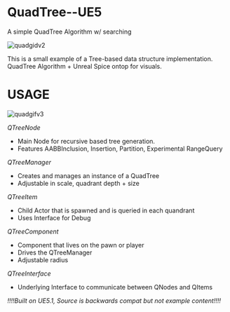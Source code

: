 # QuadTree--UE5
 A simple QuadTree Algorithm w/  searching

![quadgidv2](https://github.com/PrimalRex/QuadTree--UE5/assets/23298834/cce3b1d2-7430-4041-8aba-b5258e45e50a)

This is a small example of a Tree-based data structure implementation. QuadTree Algorithm + Unreal Spice ontop for visuals.

# USAGE

![quadgifv3](https://github.com/PrimalRex/QuadTree--UE5/assets/23298834/411261da-538c-4ac1-a00c-239688760a61)

*QTreeNode*
- Main Node for recursive based tree generation.
- Features AABBInclusion, Insertion, Partition, Experimental RangeQuery

*QTreeManager*
- Creates and manages an instance of a QuadTree
- Adjustable in scale, quadrant depth + size

*QTreeItem*
- Child Actor that is spawned and is queried in each quandrant
- Uses Interface for Debug

*QTreeComponent*
- Component that lives on the pawn or player
- Drives the QTreeManager
- Adjustable radius

*QTreeInterface*
- Underlying Interface to communicate between QNodes and QItems


*!!!!Built on UE5.1, Source is backwards compat but not example content!!!!*
